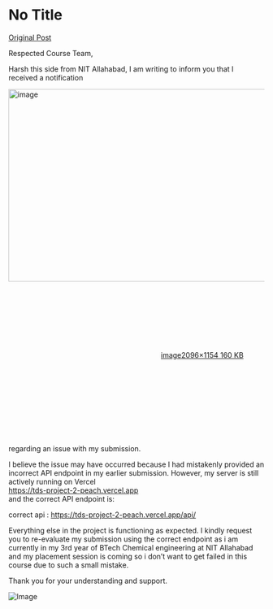 # No Title

[Original Post](https://discourse.onlinedegree.iitm.ac.in/t/169029/463)

<p>Respected Course Team,</p>
<p>Harsh this side from NIT Allahabad, I am writing to inform you that I received a notification<br>
<div class="lightbox-wrapper"><a class="lightbox" href="https://europe1.discourse-cdn.com/flex013/uploads/iitm/original/3X/4/7/47982d17f0f05b64a27e4f066b996127987dadf9.png" data-download-href="/uploads/short-url/adlW36ED46Y9WTXJuDbgZfAtSPf.png?dl=1" title="image" rel="noopener nofollow ugc"><img src="https://europe1.discourse-cdn.com/flex013/uploads/iitm/optimized/3X/4/7/47982d17f0f05b64a27e4f066b996127987dadf9_2_690x379.png" alt="image" data-base62-sha1="adlW36ED46Y9WTXJuDbgZfAtSPf" width="690" height="379" srcset="https://europe1.discourse-cdn.com/flex013/uploads/iitm/optimized/3X/4/7/47982d17f0f05b64a27e4f066b996127987dadf9_2_690x379.png, https://europe1.discourse-cdn.com/flex013/uploads/iitm/optimized/3X/4/7/47982d17f0f05b64a27e4f066b996127987dadf9_2_1035x568.png 1.5x, https://europe1.discourse-cdn.com/flex013/uploads/iitm/optimized/3X/4/7/47982d17f0f05b64a27e4f066b996127987dadf9_2_1380x758.png 2x" data-dominant-color="F9F9F9"><div class="meta"><svg class="fa d-icon d-icon-far-image svg-icon" aria-hidden="true"><use href="#far-image"></use></svg><span class="filename">image</span><span class="informations">2096×1154 160 KB</span><svg class="fa d-icon d-icon-discourse-expand svg-icon" aria-hidden="true"><use href="#discourse-expand"></use></svg></div></a></div><br>
regarding an issue with my submission.</p>
<p>I believe the issue may have occurred because I had mistakenly provided an incorrect API endpoint in my earlier submission. However, my server is still actively running on Vercel<br>
<a href="https://tds-project-2-peach.vercel.app" class="onebox" target="_blank" rel="noopener nofollow ugc">https://tds-project-2-peach.vercel.app</a><br>
and the correct API endpoint is:</p>
<p>correct api : <a href="https://tds-project-2-peach.vercel.app/api/" rel="noopener nofollow ugc">https://tds-project-2-peach.vercel.app/api/</a></p>
<p>Everything else in the project is functioning as expected. I kindly request you to re-evaluate my submission using the correct endpoint as i am currently in my 3rd year of BTech Chemical engineering at NIT Allahabad and my placement session is coming so i don’t want to get failed in this course due to such a small mistake.</p>
<p>Thank you for your understanding and support.</p>

![Image](https://europe1.discourse-cdn.com/flex013/uploads/iitm/optimized/3X/4/7/47982d17f0f05b64a27e4f066b996127987dadf9_2_690x379.png)